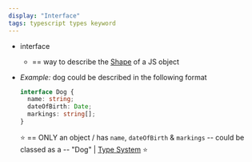 ```yaml
---
display: "Interface"
tags: typescript types keyword
---
```


* interface
  * == way to describe the [Shape](shape.md) of a JS object
* _Example:_ dog could be described in the following format

    ```ts twoslash
    interface Dog {
      name: string;
      dateOfBirth: Date;
      markings: string[];
    }
    ```

  ⭐️ == ONLY an object / has `name`, `dateOfBirth` & `markings` -- could be classed as a -- "Dog" | [Type System](type-system.md) ⭐
